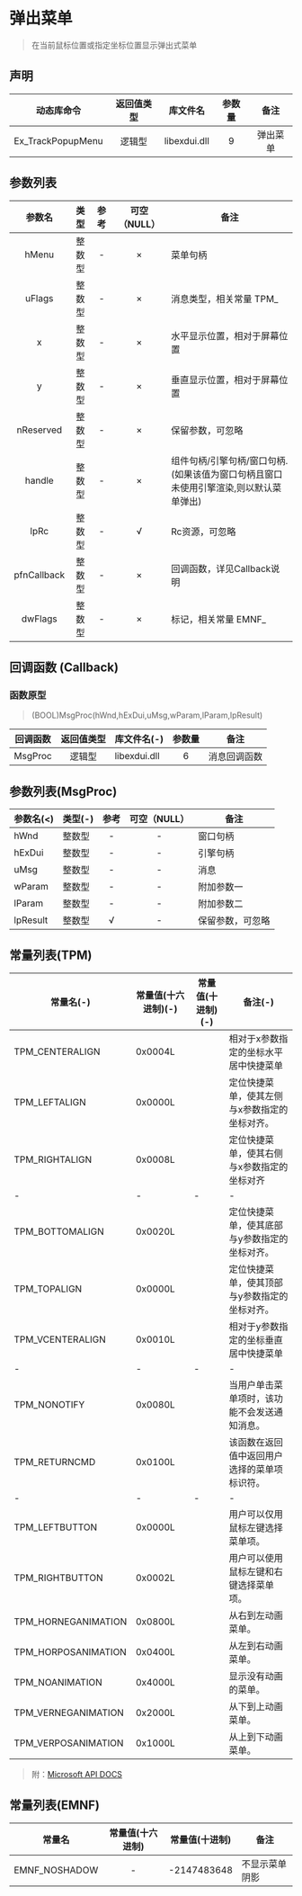 # 弹出菜单

> 在当前鼠标位置或指定坐标位置显示弹出式菜单

## 声明

|动态库命令   |   返回值类型   |   库文件名   |   参数量   | 备注 |
|:--:|:--:|:--:|:--:|:--:|
|Ex_TrackPopupMenu   |   逻辑型   |   libexdui.dll   |   9   |   弹出菜单|



## 参数列表

|   参数名    |  类型  | 参考 | 可空（NULL） | 备注                                                         |
| :---------: | :----: | :--: | :----------: | ------------------------------------------------------------ |
|    hMenu    | 整数型 |  -   |      ×       | 菜单句柄                                                     |
|   uFlags    | 整数型 |  -   |      ×       | 消息类型，相关常量 TPM_                                      |
|      x      | 整数型 |  -   |      ×       | 水平显示位置，相对于屏幕位置                                 |
|      y      | 整数型 |  -   |      ×       | 垂直显示位置，相对于屏幕位置                                 |
|  nReserved  | 整数型 |  -   |      ×       | 保留参数，可忽略                                             |
|   handle    | 整数型 |  -   |      ×       | 组件句柄/引擎句柄/窗口句柄.(如果该值为窗口句柄且窗口未使用引擎渲染,则以默认菜单弹出) |
|    lpRc     | 整数型 |  -   |      √       | Rc资源，可忽略                                               |
| pfnCallback | 整数型 |  -   |      ×       | 回调函数，详见Callback说明                                   |
|   dwFlags   | 整数型 |  -   |      ×       | 标记，相关常量 EMNF_                                         |



## 回调函数 (Callback)

### 函数原型

> (BOOL)MsgProc(hWnd,hExDui,uMsg,wParam,lParam,lpResult)


|回调函数   |   返回值类型   |   库文件名(-)   |   参数量   | 备注 |
|:--:|:--:|----|:--:|----|
|MsgProc   |   逻辑型   |   libexdui.dll   |   6   |   消息回调函数|



## 参数列表(MsgProc)

|参数名(<)   |   类型(-)   |   参考   |   可空（NULL）   | 备注 |
|----|----|:--:|:--:|----|
|hWnd   |   整数型   |   -   |   -   |   窗口句柄|
|hExDui   |   整数型   |   -   |   -   |   引擎句柄|
|uMsg   |   整数型   |   -   |   -   |   消息|
|wParam   |   整数型   |   -   |   -   |   附加参数一|
|lParam   |   整数型   |   -   |   -   |   附加参数二|
|lpResult   |   整数型   |   √   |   -   |   保留参数，可忽略|



## 常量列表(TPM)

|常量名(-)   |   常量值(十六进制)(-)   |   常量值(十进制)(-)   |   备注(-)|
|----|----|----|----|
|TPM_CENTERALIGN   |   0x0004L   |      |   相对于x参数指定的坐标水平居中快捷菜单|
|TPM_LEFTALIGN   |   0x0000L   |      |   定位快捷菜单，使其左侧与x参数指定的坐标对齐。|
|TPM_RIGHTALIGN   |   0x0008L   |      |   定位快捷菜单，使其右侧与x参数指定的坐标对齐|
|-   |   -   |   -   |   -|
|TPM_BOTTOMALIGN   |   0x0020L   |      |   定位快捷菜单，使其底部与y参数指定的坐标对齐。|
|TPM_TOPALIGN   |   0x0000L   |      |   定位快捷菜单，使其顶部与y参数指定的坐标对齐。|
|TPM_VCENTERALIGN   |   0x0010L   |      |   相对于y参数指定的坐标垂直居中快捷菜单|
|-|   -   |   -   |   -|
|TPM_NONOTIFY|0x0080L||当用户单击菜单项时，该功能不会发送通知消息。|
|TPM_RETURNCMD|0x0100L||该函数在返回值中返回用户选择的菜单项标识符。|
|-   |   -   |   -   |   -|
|TPM_LEFTBUTTON|0x0000L||用户可以仅用鼠标左键选择菜单项。|
|TPM_RIGHTBUTTON|0x0002L||用户可以使用鼠标左键和右键选择菜单项。|
|TPM_HORNEGANIMATION | 0x0800L | |从右到左动画菜单。|
|TPM_HORPOSANIMATION | 0x0400L | | 从左到右动画菜单。|
|TPM_NOANIMATION|0x4000L||显示没有动画的菜单。|
|TPM_VERNEGANIMATION|0x2000L||从下到上动画菜单。|
|TPM_VERPOSANIMATION|0x1000L||从上到下动画菜单。|


> 附：[Microsoft API DOCS](https://docs.microsoft.com/zh-cn/windows/win32/api/winuser/nf-winuser-trackpopupmenu)



## 常量列表(EMNF)


|常量名   |   常量值(十六进制)   |   常量值(十进制)   | 备注 |
|----|:--:|:--:|----|
|EMNF_NOSHADOW   |   -   |   -2147483648   |   不显示菜单阴影|


